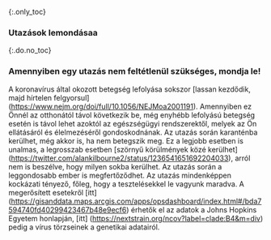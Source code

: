{:.only_toc} 
 ### Utazások lemondásaa 

 {:.do.no_toc} 
 ### Amennyiben egy utazás nem feltétlenül szükséges, mondja le!

 A koronavírus által okozott betegség lefolyása sokszor [lassan kezdődik, majd hírtelen felgyorsul] (https://www.nejm.org/doi/full/10.1056/NEJMoa2001191).  Amennyiben ez Önnél az otthonától távol következik be, még enyhébb lefolyású betegség esetén is távol lehet azoktól az egészségügyi rendszerektől, melyek az Ön ellátásáról és élelmezéséről gondoskodnának. Az utazás során karanténba kerülhet, még akkor is, ha nem betegszik meg. Ez a legjobb esetben is unalmas, a legrosszab esetben [szörnyű körülmények közé kerülhet] (https://twitter.com/alankilbourne2/status/1236541651692204033), 
 arról nem is beszélve, hogy milyen sokba kerülhet. Az utazás során a leggondosabb ember is megfertőződhet. Az utazás mindenképpen kockázati tényező, főleg, hogy a tesztelésekkel le vagyunk maradva. A megerősített esetekről [itt] (https://gisanddata.maps.arcgis.com/apps/opsdashboard/index.html#/bda7594740fd40299423467b48e9ecf6) érhetők el az adatok a Johns Hopkins Egyetem honlapján,  [itt] (https://nextstrain.org/ncov?label=clade:B4&m=div) pedig a vírus törzseinek a genetikai adatairól.
